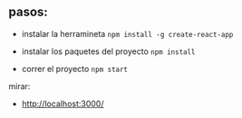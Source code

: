 ## pasos:

* instalar la herramineta `npm install -g create-react-app`

* instalar los paquetes del proyecto `npm install`

* correr el proyecto `npm start`

mirar:
- [http://localhost:3000/](localhost:3000/)